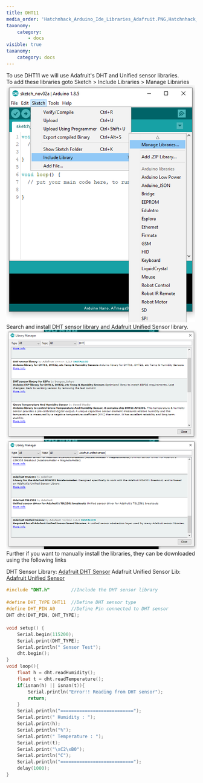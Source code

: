 ```yaml
---
title: DHT11
media_order: 'Hatchnhack_Arduino_Ide_Libraries_Adafruit.PNG,Hatchnhack_Arduino_Ide_Libraries_DHT11.PNG,Hatchnhack_Arduino_Ide_Libraries.PNG'
taxonomy:
    category:
        - docs
visible: true
taxanomy:
    category: docs
---
```


To use DHT11 we will use Adafruit's DHT and Unified sensor libraries.  
To add these libraries goto Sketch > Include Libraries > Manage Libraries
![Hatchnhack_Arduino_Ide_Libraries](Hatchnhack_Arduino_Ide_Libraries.PNG?classes=caption "Arduino IDE Manage Libraries")
Search and install DHT sensor library and Adafruit Unified Sensor library.
![Hatchnhack_Arduino_Ide_Libraries_DHT11](Hatchnhack_Arduino_Ide_Libraries_DHT11.PNG?classes=caption "Arduino IDE Install DHT11 Library")
![Hatchnhack_Arduino_Ide_Libraries_Adafruit](Hatchnhack_Arduino_Ide_Libraries_Adafruit.PNG?classes=caption "Arduino IDE Install Adafruit Unified Sensor Library")
Further if you want to manually install the libraries, they can be downloaded using the following links  

DHT Sensor Library: [Adafruit DHT Sensor](https://github.com/adafruit/DHT-sensor-library)
Adafruit Unified Sensor Lib: [Adafruit Unified Sensor](https://github.com/adafruit/Adafruit_Sensor)

```c
#include "DHT.h"		//Include the DHT sensor library

#define DHT_TYPE DHT11	//Define DHT sensor type
#define DHT_PIN A0		//Define Pin connected to DHT sensor
DHT dht(DHT_PIN, DHT_TYPE);

void setup() {
	Serial.begin(115200);
    Serial.print(DHT_TYPE);
    Serial.println(" Sensor Test");
    dht.begin();
}
void loop(){
	float h = dht.readHumidity();
    float t = dht.readTemperature();
    if(isnan(h) || isnan(t)){
    	Serial.println("Error!! Reading from DHT sensor");
        return;
    }
    Serial.println("===========================");
    Serial.print(" Humidity : ");
    Serial.print(h);
    Serial.println("%");
    Serial.print(" Temperature : ");
    Serial.print(t);
    Serial.print("\xC2\xB0");
    Serial.println("C");  
    Serial.println("===========================");
    delay(1000);
}
```